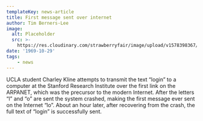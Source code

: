 ```yaml
---
templateKey: news-article
title: First message sent over internet
author: Tim Berners-Lee
image:
  alt: Placeholder
  src: >-
    https://res.cloudinary.com/strawberryfair/image/upload/v1578398367/Image%20Scrapbook/banner-carrying_m0ufmy.jpg
date: '1969-10-29'
tags: 
    - news
---
```

UCLA student Charley Kline attempts to transmit the text “login” to a computer at the Stanford Research Institute over the first link on the ARPANET, which was the precursor to the modern Internet. After the letters “l” and “o” are sent the system crashed, making the first message ever sent on the Internet “lo”. About an hour later, after recovering from the crash, the full text of “login” is successfully sent.
